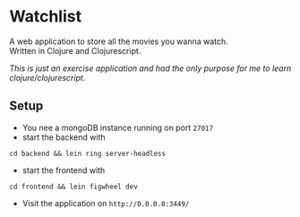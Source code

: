 # Watchlist
A web application to store all the movies you wanna watch. <br>
Written in Clojure and Clojurescript.

<em>This is just an exercise application and had the only purpose for me to learn clojure/clojurescript</em>.

## Setup 
- You nee a mongoDB instance running on port `27017`
- start the backend with
``` shell
cd backend && lein ring server-headless
```
- start the frontend with 
``` shell
cd frontend && lein figwheel dev
```
- Visit the application on `http://0.0.0.0:3449/`
